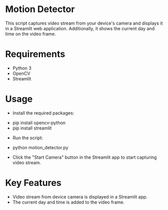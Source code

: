 # Motion Detector
This script captures video stream from your device's camera and displays it in a Streamlit web application. Additionally, it shows the current day and time on the video frame.

# Requirements
- Python 3
- OpenCV
- Streamlit

# Usage
- Install the required packages:
* pip install opencv-python
* pip install streamlit
- Run the script:
* python motion_detector.py
- Click the "Start Camera" button in the Streamlit app to start capturing video stream.

# Key Features
- Video stream from device camera is displayed in a Streamlit app.
- The current day and time is added to the video frame.
